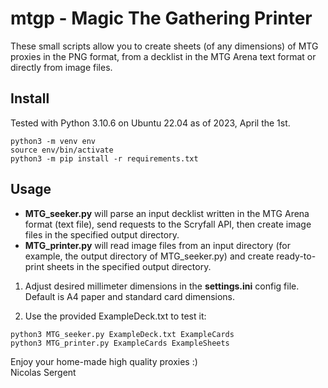 # mtgp - Magic The Gathering Printer

These small scripts allow you to create sheets (of any dimensions) of MTG proxies in the PNG format, from a decklist in the MTG Arena text format or directly from image files.

## Install
Tested with Python 3.10.6 on Ubuntu 22.04 as of 2023, April the 1st.

```
python3 -m venv env
source env/bin/activate
python3 -m pip install -r requirements.txt
```

## Usage

- **MTG_seeker.py** will parse an input decklist written in the MTG Arena format (text file), send requests to the Scryfall API, then create image files in the specified output directory.
- **MTG_printer.py** will read image files from an input directory (for example, the output directory of MTG_seeker.py) and create ready-to-print sheets in the specified output directory.  

1. Adjust desired millimeter dimensions in the **settings.ini** config file. Default is A4 paper and standard card dimensions.  

2. Use the provided ExampleDeck.txt to test it:
```
python3 MTG_seeker.py ExampleDeck.txt ExampleCards
python3 MTG_printer.py ExampleCards ExampleSheets
```

Enjoy your home-made high quality proxies :)  
Nicolas Sergent
